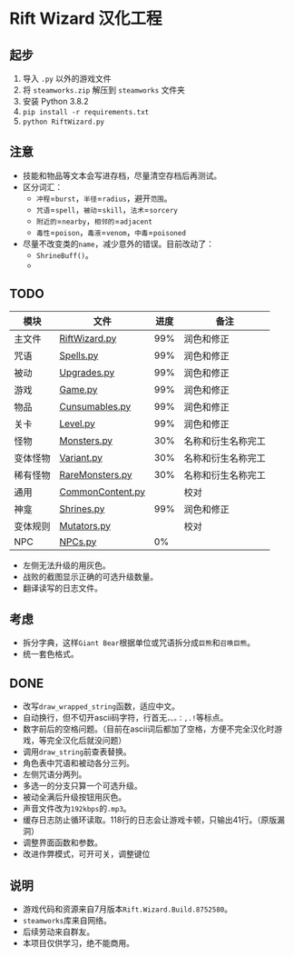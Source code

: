 # Rift Wizard 汉化工程

## 起步

1. 导入 `.py` 以外的游戏文件
2. 将 `steamworks.zip` 解压到 `steamworks` 文件夹
3. 安装 Python 3.8.2
4. `pip install -r requirements.txt`
5. `python RiftWizard.py`

## 注意

* 技能和物品等文本会写进存档，尽量清空存档后再测试。
* 区分词汇：
  * `冲程`=`burst`，`半径`=`radius`，避开`范围`。
  * `咒语`=`spell`，`被动`=`skill`，`法术`=`sorcery`
  * `附近的`=`nearby`，`相邻的`=`adjacent`
  * `毒性`=`poison`，`毒液`=`venom`，`中毒`=`poisoned`
* 尽量不改变类的`name`，减少意外的错误。目前改动了：
  * `ShrineBuff()`。
  * 

## TODO

|模块|文件|进度|备注|
|----|----|----|----|
|主文件|[RiftWizard.py](RiftWizard.py)|99%|润色和修正|
|咒语|[Spells.py](Spells.py)|99%|润色和修正|
|被动|[Upgrades.py](Upgrades.py)|99%|润色和修正|
|游戏|[Game.py](Game.py)|99%|润色和修正|
|物品|[Cunsumables.py](Consumables.py)|99%|润色和修正|
|关卡|[Level.py](Level.py)|99%|润色和修正|
|怪物|[Monsters.py](Monsters.py)|30%|名称和衍生名称完工|
|变体怪物|[Variant.py](Variants.py)|30%|名称和衍生名称完工|
|稀有怪物|[RareMonsters.py](RareMonsters.py)|30%|名称和衍生名称完工|
|通用|[CommonContent.py](CommonContent.py)| |校对|
|神龛|[Shrines.py](Shrines.py)|99%|润色和修正|
|变体规则|[Mutators.py](Mutators.py)| |校对|
|NPC|[NPCs.py](NPCs.py)|0%||

* 左侧无法升级的用灰色。
* 战败的截图显示正确的可选升级数量。
* 翻译读写的日志文件。

## 考虑

* 拆分字典，这样`Giant Bear`根据单位或咒语拆分成`巨熊`和`召唤巨熊`。
* 统一套色格式。

## DONE

* 改写`draw_wrapped_string`函数，适应中文。
* 自动换行，但不切开ascii码字符，行首无`，、。：,.!`等标点。
* 数字前后的空格问题。（目前在ascii词后都加了空格，方便不完全汉化时游戏，等完全汉化后就没问题）
* 调用`draw_string`前查表替换。
* 角色表中咒语和被动各分三列。
* 左侧咒语分两列。
* 多选一的分支只算一个可选升级。
* 被动全满后升级按钮用灰色。
* 声音文件改为`192kbps`的`.mp3`。
* 缓存日志防止循环读取。118行的日志会让游戏卡顿，只输出41行。（原版漏洞）
* 调整界面函数和参数。
* 改进作弊模式，可开可关，调整键位

## 说明

* 游戏代码和资源来自7月版本`Rift.Wizard.Build.8752580`。
* `steamworks`库来自网络。
* 后续劳动来自群友。
* 本项目仅供学习，绝不能商用。
